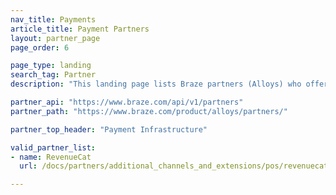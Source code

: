 ```yaml
---
nav_title: Payments
article_title: Payment Partners
layout: partner_page
page_order: 6

page_type: landing
search_tag: Partner
description: "This landing page lists Braze partners (Alloys) who offer infrastructure to mobile app developers to support and manage in-app payments and subscriptions."

partner_api: "https://www.braze.com/api/v1/partners"
partner_path: "https://www.braze.com/product/alloys/partners/"

partner_top_header: "Payment Infrastructure"

valid_partner_list:
- name: RevenueCat
  url: /docs/partners/additional_channels_and_extensions/pos/revenuecat/

---
```

